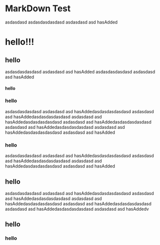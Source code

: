 # MarkDown Test
asdasdasd
asdasdasdasdasd
asdasdasd
asd hasAdded

# hello!!!
## hello
asdasdasdasdasd
asdasdasd
asd hasAdded
asdasdasdasdasd
asdasdasd
asd hasAdded
#### hello
### hello
asdasdasdasdasd
asdasdasd
asd hasAddedasdasdasdasdasd
asdasdasd
asd hasAddedasdasdasdasdasd
asdasdasd
asd hasAddedasdasdasdasdasd
asdasdasd
asd hasAddedasdasdasdasdasd
asdasdasd
asd hasAddedasdasdasdasdasd
asdasdasd
asd hasAddedasdasdasdasdasd
asdasdasd
asd hasAdded
### hello
asdasdasdasdasd
asdasdasd
asd hasAddedasdasdasdasdasd
asdasdasd
asd hasAddedasdasdasdasdasd
asdasdasd
asd hasAddedasdasdasdasdasd
asdasdasd
asd hasAdded
## hello
asdasdasdasdasd
asdasdasd
asd hasAddedasdasdasdasdasd
asdasdasd
asd hasAddedasdasdasdasdasd
asdasdasd
asd hasAddedasdasdasdasdasd
asdasdasd
asd hasAddedasdasdasdasdasd
asdasdasd
asd hasAddedasdasdasdasdasd
asdasdasd
asd hasAddedv
## hello
### hello
